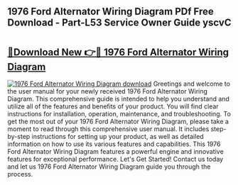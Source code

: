 ## 1976 Ford Alternator Wiring Diagram PDf Free Download - Part-L53 Service Owner Guide yscvC

# <h2><a href="http://dfjcr1.blite.top/?on=1976+Ford+Alternator+Wiring+Diagram">🔗Download New 👉🔴 1976 Ford Alternator Wiring Diagram</a></h2>

[![1976 Ford Alternator Wiring Diagram download](https://i.imgur.com/lujVjoI.png)](http://dfjcr1.blite.top/?on=1976+Ford+Alternator+Wiring+Diagram)
Greetings and welcome to the user manual for your newly received 1976 Ford Alternator Wiring Diagram. This comprehensive guide is intended to help you understand and utilize all of the features and benefits of your product. You will find clear instructions for installation, operation, maintenance, and troubleshooting. To get the most out of your 1976 Ford Alternator Wiring Diagram, please take a moment to read through this comprehensive user manual. It includes step-by-step instructions for setting up your product, as well as detailed information on how to use its various features and capabilities. This 1976 Ford Alternator Wiring Diagram features a powerful engine and innovative features for exceptional performance. Let's Get Started! Contact us today and let us 1976 Ford Alternator Wiring Diagram guide you through the process.
